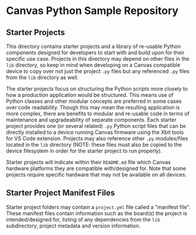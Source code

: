 # Canvas Python Sample Repository
## Starter Projects
This directory contains starter projects and a library of re-usable Python components designed for developers to start with and build upon for their specific use case. Projects in this directory may depend on other files in the `lib` directory, so keep in mind when developing on a Canvas compatible device to copy over not just the project `.py` files but any referenced `.py` files from the `lib` directory as well.

The starter projects focus on structuring the Python scripts more closely to how a production application would be structured. This means use of Python classes and other modular concepts are preferred in some cases over code readability. Though this may mean the resulting application is more complex, there are benefits to modular and re-usable code in terms of maintenance and upgradeability of separate components. Each starter project provides one (or several related) `.py` Python script files that can be directly installed to a device running Canvas firmware using the Xbit tools for VS Code extension. Projects may also reference other `.py` modules/files located in the `lib` directory (NOTE: these files must also be copied to the device filesystem in order for the starter project to run properly).

Starter projects will indicate within their `README.md` file which Canvas hardware platforms they are compatible with/designed for. Note that some projects require specific hardware that may not be available on all devices.

## Starter Project Manifest Files
Starter project folders may contain a `project.yml` file called a "manifest file". These manifest files contain information such as the board(s) the project is intended/designed for, listing of any dependencies from the `lib` subdirectory, project metadata and version information.
